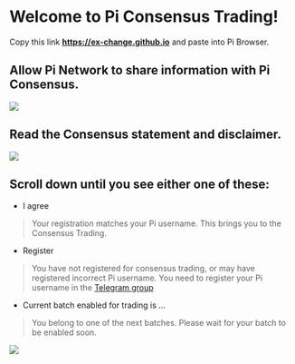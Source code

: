 # Welcome to Pi Consensus Trading!

Copy this link **https://ex-change.github.io** and paste into Pi Browser. 

## Allow Pi Network to share information with Pi Consensus.

![](https://ex-change.github.io/images/Screenshot_20220109_171102_pi.browser.jpg)

## Read the Consensus statement and disclaimer.

![](https://ex-change.github.io/images/Screenshot_20220109_171131_pi.browser.jpg)

## Scroll down until you see either one of these:
- I agree
> Your registration matches your Pi username. This brings you to the Consensus Trading.
- Register
> You have not registered for consensus trading, or may have registered incorrect Pi username. You need to register your Pi username in the [Telegram group](https://t.me/worldofpi)
- Current batch enabled for trading is ...
> You belong to one of the next batches. Please wait for your batch to be enabled soon.

![](https://ex-change.github.io/images/Screenshot_20220109_171140_pi.browser.jpg)


